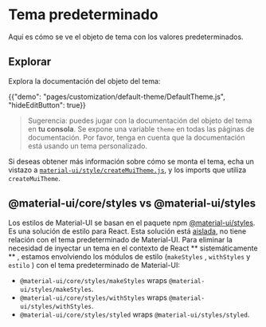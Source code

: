 # Tema predeterminado

<p class="description">Aquí es cómo se ve el objeto de tema con los valores predeterminados.</p>

## Explorar

Explora la documentación del objeto del tema:

{{"demo": "pages/customization/default-theme/DefaultTheme.js", "hideEditButton": true}}

> Sugerencia: puedes jugar con la documentación del objeto del tema en **tu consola**. Se expone una variable `theme` en todas las páginas de documentación. Por favor, tenga en cuenta que la documentación está usando un tema personalizado.

Si deseas obtener más información sobre cómo se monta el tema, echa un vistazo a [`material-ui/style/createMuiTheme.js`](https://github.com/mui-org/material-ui/blob/master/packages/material-ui/src/styles/createMuiTheme.js), y los imports que utiliza `createMuiTheme`.

## @material-ui/core/styles vs @material-ui/styles

Los estilos de Material-UI se basan en el paquete npm [@material-ui/styles](/styles/basics/). Es una solución de estilo para React. Esta solución está [aislada](https://bundlephobia.com/result?p=@material-ui/styles), no tiene relación con el tema predeterminado de Material-UI. Para eliminar la necesidad de inyectar un tema en el contexto de React ** sistemáticamente ** , estamos envolviendo los módulos de estilo (` makeStyles ` , ` withStyles ` y ` estilo ` ) con el tema predeterminado de Material-UI:

- `@material-ui/core/styles/makeStyles` wraps `@material-ui/styles/makeStyles`.
- `@material-ui/core/styles/withStyles` wraps `@material-ui/styles/withStyles`.
- `@material-ui/core/styles/styled` wraps `@material-ui/styles/styled`.